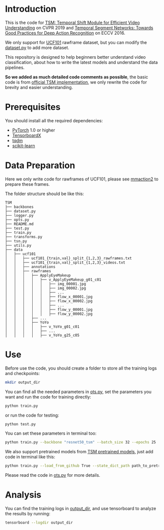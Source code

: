 # Introduction
This is the code for [TSM: Temporal Shift Module for Efficient Video Understanding](https://openaccess.thecvf.com/content_ICCV_2019/html/Lin_TSM_Temporal_Shift_Module_for_Efficient_Video_Understanding_ICCV_2019_paper.html) on CVPR 2019 and [Temporal Segment Networks: Towards Good Practices for Deep Action Recognition](https://arxiv.org/abs/1608.00859) on ECCV 2016.

We only support for [UCF101](https://www.crcv.ucf.edu/data/UCF101.php) rawframe dataset, but you can modify the [dataset.py](dataset.py) to add more dataset.

This repository is designed to help beginners better understand video classification, about how to write the latest models and understand the data pipelines.

**So we added as much detailed code comments as possible**, the basic code is from [official TSM implementation](https://github.com/mit-han-lab/temporal-shift-module), we only rewrite the code for brevity and easier understanding.

# Prerequisites
You should install all the required dependencies:
* [PyTorch](https://pytorch.org/) 1.0 or higher
* [TensorboardX](https://github.com/lanpa/tensorboardX)
* [tqdm](https://github.com/tqdm/tqdm)
* [scikit-learn](https://scikit-learn.org/stable/)

# Data Preparation
Here we only write code for rawframes of UCF101, please see [mmaction2](https://github.com/open-mmlab/mmaction2/blob/master/tools/data/ucf101/README.md) to prepare these frames.

The folder structure should be like this:
```
TSM
├── backbones
├── dataset.py
├── logger.py
├── opts.py
├── README.md
├── test.py
├── train.py
├── transforms.py
├── tsn.py
├── utils.py
├── data
│   ├── ucf101
│   │   ├── ucf101_{train,val}_split_{1,2,3}_rawframes.txt
│   │   ├── ucf101_{train,val}_split_{1,2,3}_videos.txt
│   │   ├── annotations
│   │   ├── rawframes
│   │   │   ├── ApplyEyeMakeup
│   │   │   │   ├── v_ApplyEyeMakeup_g01_c01
│   │   │   │   │   ├── img_00001.jpg
│   │   │   │   │   ├── img_00002.jpg
│   │   │   │   │   ├── ...
│   │   │   │   │   ├── flow_x_00001.jpg
│   │   │   │   │   ├── flow_x_00002.jpg
│   │   │   │   │   ├── ...
│   │   │   │   │   ├── flow_y_00001.jpg
│   │   │   │   │   ├── flow_y_00002.jpg
│   │   │   ├── ...
│   │   │   ├── YoYo
│   │   │   │   ├── v_YoYo_g01_c01
│   │   │   │   ├── ...
│   │   │   │   ├── v_YoYo_g25_c05

```

# Use
Before use the code, you should create a folder to store all the training logs and checkpoints:
```bash
mkdir output_dir
```

You can find all the needed parameters in [ots.py](opts.py), set the parameters you want and run the code for training directly:
```bash
python train.py
```
or run the code for testing:
```bash
python test.py
```
You can set these parameters in terminal too:
```bash
python train.py --backbone "resnet50_tsm" --batch_size 32 --epochs 25
```

We also support pretrained models from [TSM pretrained models](https://github.com/mit-han-lab/temporal-shift-module#pretrained-models), just add code in terminal like this:
```bash
python train.py --load_from_github True --state_dict_path path_to_pretrain_model
```

Please read the code in [ots.py](opts.py) for more details.

# Analysis
You can find the training logs in [output_dir](output_dir/logs), and use tensorboard to analyze the results by running:
```bash
tensorboard --logdir output_dir
```